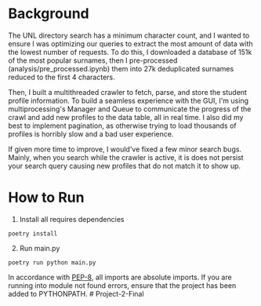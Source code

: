 # Background

The UNL directory search has a minimum character count, and I wanted to ensure I was optimizing our queries to extract the most amount of data with the lowest number of requests. To do this, I downloaded a database of 151k of the most popular surnames, then I pre-processed (analysis/pre_processed.ipynb) them into 27k deduplicated surnames reduced to the first 4 characters.

Then, I built a multithreaded crawler to fetch, parse, and store the student profile information. To build a seamless experience with the GUI, I'm using multiprocessing's Manager and Queue to communicate the progress of the crawl and add new profiles to the data table, all in real time. I also did my best to implement pagination, as otherwise trying to load thousands of profiles is horribly slow and a bad user experience.

If given more time to improve, I would've fixed a few minor search bugs. Mainly, when you search while the crawler is active, it is does not persist your search query causing new profiles that do not match it to show up.

# How to Run

1. Install all requires dependencies

```
poetry install
```

2. Run main.py

```
poetry run python main.py
```

In accordance with [PEP-8](https://peps.python.org/pep-0008/), all imports are absolute imports. If you are running into module not found errors, ensure that the project has been added to PYTHONPATH.
#   P r o j e c t - 2 - F i n a l  
 